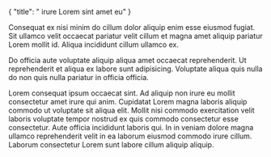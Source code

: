 {
  "title": " irure Lorem sint amet eu"
}

Consequat ex nisi minim do cillum dolor aliquip enim esse eiusmod fugiat. Sit ullamco velit occaecat pariatur velit cillum et magna amet aliquip pariatur Lorem mollit id. Aliqua incididunt cillum ullamco ex.

Do officia aute voluptate aliquip aliqua amet occaecat reprehenderit. Ut reprehenderit et aliqua ex labore sunt adipisicing. Voluptate aliqua quis nulla do non quis nulla pariatur in officia officia.

Lorem consequat ipsum occaecat sint. Ad aliquip non irure eu mollit consectetur amet irure qui anim. Cupidatat Lorem magna laboris aliquip commodo ut voluptate sit aliqua elit. Mollit nisi commodo exercitation velit laboris voluptate tempor nostrud ex quis commodo consectetur esse consectetur. Aute officia incididunt laboris qui. In in veniam dolore magna ullamco reprehenderit velit in ea laborum eiusmod commodo irure cillum. Laborum consectetur Lorem sunt labore cillum aliquip aliquip.